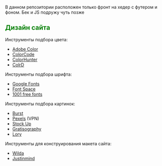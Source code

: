 В данном репозитории расположен только фронт на хедер с футером и фоном. Бек и JS подружу чуть позже

## <span style="color:green">Дизайн сайта</span>
Инструменты подбора цвета:
- [Adobe Color](https://color.adobe.com/ru/create/color-wheel)
- [ColorCode](https://www.toptal.com/designers/colourcode)
- [ColorHunter](https://www.colorhunter.com/)
- [ColrD](http://colrd.com/)

Инструменты подбора шрифта:
- [Google Fonts](https://fonts.google.com/)
- [Font Space](https://www.fontspace.com/)
- [1001 free fonts](https://www.1001freefonts.com/)

Инструменты подбора картинок:
- [Burst](https://www.shopify.com/stock-photos)
- [Pexels](https://www.pexels.com/en-en/) (VPN)
- [Stock Up](https://stockup.sitebuilderreport.com/)
- [Gratisography](https://gratisography.com/)
- [Lory](https://lori.ru/)

Инструменты для конструирования макета сайта:
- [Wilda](https://wilda.ru/)
- [Justinmind](https://www.justinmind.com/free-wireframe-tool)

